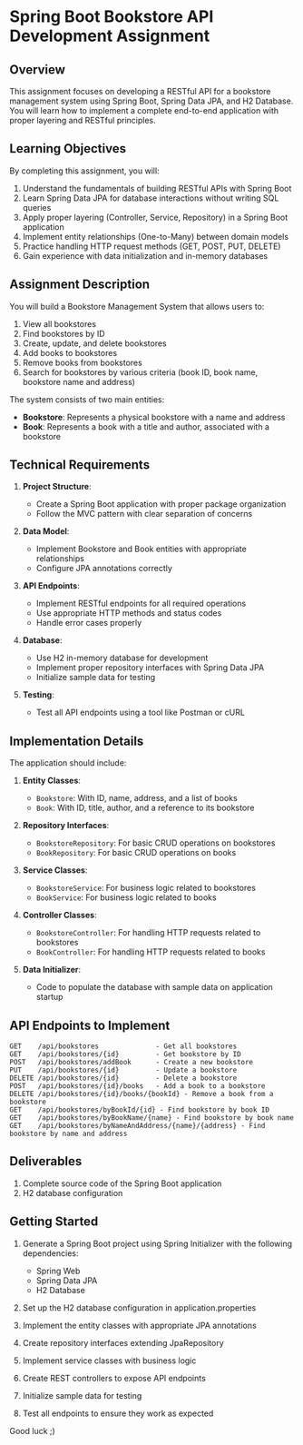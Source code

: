 # Spring Boot Bookstore API Development Assignment

## Overview

This assignment focuses on developing a RESTful API for a bookstore management system using Spring Boot, Spring Data JPA, and H2 Database. You will learn how to implement a complete end-to-end application with proper layering and RESTful principles.

## Learning Objectives

By completing this assignment, you will:

1. Understand the fundamentals of building RESTful APIs with Spring Boot
2. Learn Spring Data JPA for database interactions without writing SQL queries
3. Apply proper layering (Controller, Service, Repository) in a Spring Boot application
4. Implement entity relationships (One-to-Many) between domain models
5. Practice handling HTTP request methods (GET, POST, PUT, DELETE)
6. Gain experience with data initialization and in-memory databases

## Assignment Description

You will build a Bookstore Management System that allows users to:

1. View all bookstores
2. Find bookstores by ID
3. Create, update, and delete bookstores
4. Add books to bookstores
5. Remove books from bookstores
6. Search for bookstores by various criteria (book ID, book name, bookstore name and address)

The system consists of two main entities:
- **Bookstore**: Represents a physical bookstore with a name and address
- **Book**: Represents a book with a title and author, associated with a bookstore

## Technical Requirements

1. **Project Structure**:
    - Create a Spring Boot application with proper package organization
    - Follow the MVC pattern with clear separation of concerns

2. **Data Model**:
    - Implement Bookstore and Book entities with appropriate relationships
    - Configure JPA annotations correctly

3. **API Endpoints**:
    - Implement RESTful endpoints for all required operations
    - Use appropriate HTTP methods and status codes
    - Handle error cases properly

4. **Database**:
    - Use H2 in-memory database for development
    - Implement proper repository interfaces with Spring Data JPA
    - Initialize sample data for testing

5. **Testing**:
    - Test all API endpoints using a tool like Postman or cURL

## Implementation Details

The application should include:

1. **Entity Classes**:
    - `Bookstore`: With ID, name, address, and a list of books
    - `Book`: With ID, title, author, and a reference to its bookstore

2. **Repository Interfaces**:
    - `BookstoreRepository`: For basic CRUD operations on bookstores
    - `BookRepository`: For basic CRUD operations on books

3. **Service Classes**:
    - `BookstoreService`: For business logic related to bookstores
    - `BookService`: For business logic related to books

4. **Controller Classes**:
    - `BookstoreController`: For handling HTTP requests related to bookstores
    - `BookController`: For handling HTTP requests related to books

5. **Data Initializer**:
    - Code to populate the database with sample data on application startup

## API Endpoints to Implement

```
GET    /api/bookstores              - Get all bookstores
GET    /api/bookstores/{id}         - Get bookstore by ID
POST   /api/bookstores/addBook      - Create a new bookstore
PUT    /api/bookstores/{id}         - Update a bookstore
DELETE /api/bookstores/{id}         - Delete a bookstore
POST   /api/bookstores/{id}/books   - Add a book to a bookstore
DELETE /api/bookstores/{id}/books/{bookId} - Remove a book from a bookstore
GET    /api/bookstores/byBookId/{id} - Find bookstore by book ID
GET    /api/bookstores/byBookName/{name} - Find bookstore by book name
GET    /api/bookstores/byNameAndAddress/{name}/{address} - Find bookstore by name and address
```


## Deliverables

1. Complete source code of the Spring Boot application
3. H2 database configuration

## Getting Started

1. Generate a Spring Boot project using Spring Initializer with the following dependencies:
    - Spring Web
    - Spring Data JPA
    - H2 Database

2. Set up the H2 database configuration in application.properties

3. Implement the entity classes with appropriate JPA annotations

4. Create repository interfaces extending JpaRepository

5. Implement service classes with business logic

6. Create REST controllers to expose API endpoints

7. Initialize sample data for testing

8. Test all endpoints to ensure they work as expected

Good luck ;)